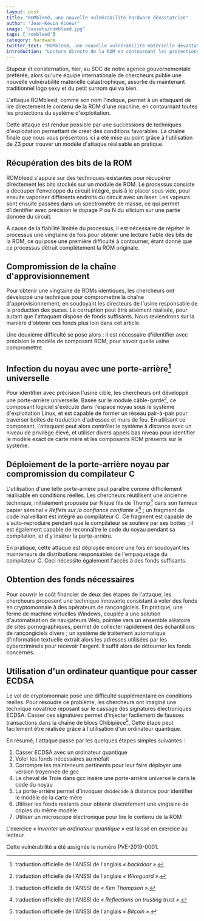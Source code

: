 ```yaml
---
layout: post
title: "ROMbleed, une nouvelle vulnérabilité hardware dévastatrice"
author: "Jean-Kévin Acoeur"
image: "/assets/rombleed.jpg"
tags: ['rombleed']
category: hardware
twitter_text: "ROMbleed, une nouvelle vulnérabilité matérielle dévastatrice"
introduction: "Lecture directe de la ROM en contournant les protections du système d'exploitation"
---
```


Stupeur et consternation, hier, au SOC de notre agence gouvernementale
préférée, alors qu'une équipe internationale de chercheurs publie une
nouvelle vulnérabilité matérielle catastrophique, assortie du maintenant
traditionnel logo sexy et du petit surnom qui va bien.

L'attaque ROMbleed, comme son nom l'indique, permet à un attaquant de lire
directement le contenu de la ROM d'une machine, en contournant toutes les
protections du système d'exploitation.

Cette attaque est rendue possible par une successions de techniques
d'exploitation permettant de créer des conditions favorables. La chaîne finale
que nous vous présentons ici a été mise au point grâce à l'utilisation de Z3
pour trouver un modèle d'attaque réalisable en pratique.


## Récupération des bits de la ROM

ROMbleed s'appuie sur des techniques existantes pour récupérer directement les
bits stockés sur un module de ROM. Le processus consiste a découper
l'enveloppe du circuit intégré, puis à le placer sous vide, pour ensuite
vaporiser différents endroits du circuit avec un laser. Les vapeurs sont
ensuite passées dans un spectromètre de masse, ce qui permet d'identifier
avec précision le dopage P ou N du silicium sur une partie donnée du circuit.

À cause de la fiabilité limitée du processus, il est nécessaire de répéter le
processus une vingtaine de fois pour obtenir une lecture fiable
des bits de la ROM, ce qui pose une première difficulté à contourner, étant
donné que ce processus détruit complètement la ROM originale.

## Compromission de la chaîne d'approvisionnement

Pour obtenir une vingtaine de ROMs identiques, les chercheurs ont développé une
technique pour compromettre la chaîne d'approvisionnement, en soudoyant les
directeurs de l'usine responsable de la production des puces. La corruption
peut être aisément réalisée, pour autant que l'attaquant dispose de fonds
suffisants. Nous reviendrons sur la manière d'obtenir ces fonds plus loin dans
cet article.

Une deuxième difficulté se pose alors : il est nécessaire d'identifier avec
précision le modèle de composant ROM, pour savoir quelle usine compromettre.

## Infection du noyau avec une porte-arrière[^1] universelle

Pour identifier avec précision l'usine cible, les chercheurs ont développé une
porte-arrière universelle. Basée sur le module câble-garde[^2], ce composant
logiciel s'exécute dans l'espace noyau sous le système d'exploitation Linux, et
est capable de former un réseau pair-à-pair pour traverser boîtes de traduction
d'adresses et murs de feu. En utilisant ce composant, l'attaquant peut alors
contrôler le système à distance avec un niveau de privilège élevé, et utiliser
divers appels bas niveau pour identifier le modèle exact de carte mère et les
composants ROM présents sur le système.

## Déploiement de la porte-arrière noyau par compromission du compilateur C

L'utilisation d'une telle porte-arrière peut paraître comme difficilement
réalisable en conditions réelles. Les chercheurs réutilisent une ancienne
technique, initialement proposée par Nique fils de Thomp[^3] dans son fameux
papier séminal *« Reflets sur la confiance confiante »*[^4] ; un fragment de
code malveillant est intégré au compilateur C. Ce fragment est capable de
s'auto-reproduire pendant que le compilateur se soulève par ses bottes ; il est
également capable de reconnaître le code du noyau pendant sa compilation, et
d'y insérer la porte-arrière.

En pratique, cette attaque est déployée encore une fois en soudoyant les
mainteneurs de distributions responsables de l'empaquetage du compilateur C.
Ceci nécessite également l'accès à des fonds suffisants.

## Obtention des fonds nécessaires

Pour couvrir le coût financier de deux des étapes de l'attaque, les chercheurs
proposent une technique innovante consistant à voler des fonds en cryptomonnaie
à des opérateurs de rançongiciels. En pratique, une ferme de machine virtuelles
Windows, couplée a une solution d'automatisation de navigateurs Web, pointée
vers un ensemble aléatoire de sites pornographiques, permet de collecter
rapidement des échantillons de rançongiciels divers ; un système de traitement
automatique d'information textuelle extrait alors les adresses utilisées par
les cybercriminels pour recevoir l'argent. Il suffit alors de détourner les
fonds concernés.

## Utilisation d'un ordinateur quantique pour casser ECDSA

Le vol de cryptomonnaie pose une difficulté supplémentaire en conditions
réelles. Pour résoudre ce problème, les chercheurs ont imaginé une technique
novatrice reposant sur le cassage des signatures électroniques ECDSA. Casser
ces signatures permet d'injecter facilement de fausses transactions dans la
chaîne de blocs Chibipièce[^5]. Cette étape peut facilement être réalisée grâce
à l'utilisation d'un ordinateur quantique.

En résumé, l'attaque passe par les quelques étapes simples suivantes :

1. Casser ECDSA avec un ordinateur quantique
2. Voler les fonds nécessaires au méfait
3. Corrompre les mainteneurs pertinents pour leur faire déployer une version
   troyennée de gcc
4. Le cheval de Troie dans gcc insère une porte-arrière universelle dans le code
   du noyau
5. La porte-arrière permet d'invoquer `dmidecode` à distance pour identifier le
   modèle de la carte mère
6. Utiliser les fonds restants pour obtenir discrètement une vingtaine de copies
   du même modèle
7. Utiliser un microscope électronique pour lire le contenu de la ROM

L'exercice *« inventer un ordinateur quantique »* est laissé en exercice au
lecteur.

Cette vulnérabilité a été assignée le numéro PVE-2019-0001.

[^1]: traduction officielle de l'ANSSI de l'anglais *« backdoor »*.
[^2]: traduction officielle de l'ANSSI de l'anglais *« Wireguard »*.
[^3]: traduction officielle de l'ANSSI de *« Ken Thompson »*.
[^4]: traduction officielle de l'ANSSI de *« Reflections on trusting trust »*.
[^5]: traduction officielle de l'ANSSI de l'anglais *« Bitcoin »*.
